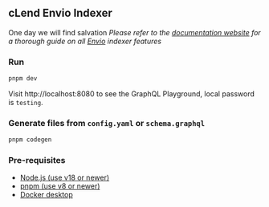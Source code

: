 ## cLend Envio Indexer
One day we will find salvation
*Please refer to the [documentation website](https://docs.envio.dev) for a thorough guide on all [Envio](https://envio.dev) indexer features*

### Run

```bash
pnpm dev
```

Visit http://localhost:8080 to see the GraphQL Playground, local password is `testing`.

### Generate files from `config.yaml` or `schema.graphql`

```bash
pnpm codegen
```

### Pre-requisites

- [Node.js (use v18 or newer)](https://nodejs.org/en/download/current)
- [pnpm (use v8 or newer)](https://pnpm.io/installation)
- [Docker desktop](https://www.docker.com/products/docker-desktop/)
